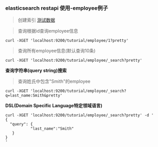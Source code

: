 ### elasticsearch restapi 使用-employee例子
> 创建索引 [测试数据](../data/employee.md)

> 查询根据id查询employee信息
```
curl -XGET 'localhost:9200/tutorial/employee/1?pretty'
```

> 查询所有employee信息(默认查询10条)
```
curl -XGET 'localhost:9200/tutorial/employee/_search?pretty'
```
**查询字符串(query string)搜索**
> 查询姓氏中包含"Smith"的employee
```
curl -XGET 'localhost:9200/tutorial/employee/_search?q=last_name:Smith&pretty'
```

**DSL(Domain Specific Language特定领域语言)**
```
curl -XGET 'localhost:9200/tutorial/employee/_search?pretty' -d '
{
  "query": {
           "last_name":"Smith"
   }
}
'
```